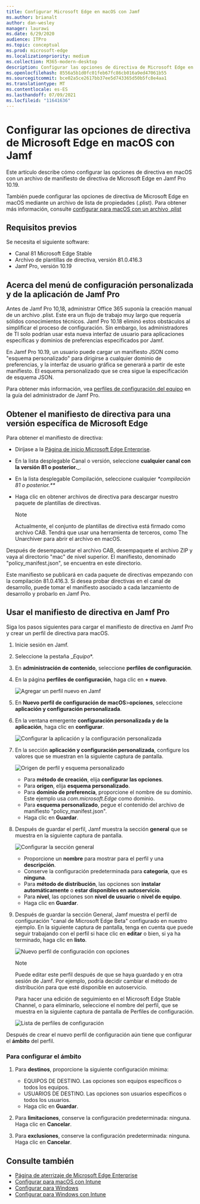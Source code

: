 ```yaml
---
title: Configurar Microsoft Edge en macOS con Jamf
ms.author: brianalt
author: dan-wesley
manager: laurawi
ms.date: 6/29/2020
audience: ITPro
ms.topic: conceptual
ms.prod: microsoft-edge
ms.localizationpriority: medium
ms.collection: M365-modern-desktop
description: Configurar las opciones de directiva de Microsoft Edge en dispositivos Mac con Jamf
ms.openlocfilehash: 8556a5b1d0fc01feb67fc86cb016a9ed47061b55
ms.sourcegitcommit: bce02a5ce2617bb37ee5d743365d50b5fc8e4aa1
ms.translationtype: MT
ms.contentlocale: es-ES
ms.lasthandoff: 07/09/2021
ms.locfileid: "11641636"
---
```

# <a name="configure-microsoft-edge-policy-settings-on-macos-with-jamf"></a>Configurar las opciones de directiva de Microsoft Edge en macOS con Jamf

Este artículo describe cómo configurar las opciones de directiva en macOS con un archivo de manifiesto de directiva de Microsoft Edge en Jamf Pro 10.19.

También puede configurar las opciones de directiva de Microsoft Edge en macOS mediante un archivo de lista de propiedades (.plist). Para obtener más información, consulte [configurar para macOS con un archivo .plist](configure-microsoft-edge-on-mac.md)


## <a name="prerequisites"></a>Requisitos previos

Se necesita el siguiente software:

- Canal 81 Microsoft Edge Stable
- Archivo de plantillas de directiva, versión 81.0.416.3
- Jamf Pro, versión 10.19

## <a name="about-the-jamf-pro-application--custom-settings-menu"></a>Acerca del menú de configuración personalizada y de la aplicación de Jamf Pro

Antes de Jamf Pro 10,18, administrar Office 365 suponía la creación manual de un archivo .plist. Este era un flujo de trabajo muy largo que requería sólidos conocimientos técnicos. Jamf Pro 10.18 eliminó estos obstáculos al simplificar el proceso de configuración. Sin embargo, los administradores de TI solo podrían usar esta nueva interfaz de usuario para aplicaciones específicas y dominios de preferencias especificados por Jamf.

En Jamf Pro 10.19, un usuario puede cargar un manifiesto JSON como "esquema personalizado" para dirigirse a cualquier dominio de preferencias, y la interfaz de usuario gráfica se generará a partir de este manifiesto. El esquema personalizado que se crea sigue la especificación de esquema JSON.

Para obtener más información, vea [perfiles de configuración del equipo](https://jamf.it/computer-configuration-profiles) en la guía del administrador de Jamf Pro.

## <a name="get-the-policy-manifest-for-a-specific-version-of-microsoft-edge"></a>Obtener el manifiesto de directiva para una versión específica de Microsoft Edge

Para obtener el manifiesto de directiva:

- Diríjase a la [Página de inicio Microsoft Edge Enterprise](https://aka.ms/EdgeEnterprise).
- En la lista desplegable Canal o versión, seleccione **cualquier canal con la versión 81 o posterior.**_.
- En la lista desplegable Compilación, seleccione cualquier _*compilación 81 o posterior.**_
- Haga clic en obtener archivos de directiva para descargar nuestro paquete de plantillas de directivas.

  > [!NOTE]
  > Actualmente, el conjunto de plantillas de directiva está firmado como archivo CAB. Tendrá que usar una herramienta de terceros, como The Unarchiver para abrir el archivo en macOS.

Después de desempaquetar el archivo CAB, desempaquete el archivo ZIP y vaya al directorio "mac" de nivel superior. El manifiesto, denominado "policy_manifest.json", se encuentra en este directorio.

Este manifiesto se publicará en cada paquete de directivas empezando con la compilación 81.0.416.3. Si desea probar directivas en el canal de desarrollo, puede tomar el manifiesto asociado a cada lanzamiento de desarrollo y probarlo en Jamf Pro.  

## <a name="use-the-policy-manifest-in-jamf-pro"></a>Usar el manifiesto de directiva en Jamf Pro

Siga los pasos siguientes para cargar el manifiesto de directiva en Jamf Pro y crear un perfil de directiva para macOS.

1. Inicie sesión en Jamf.
2. Seleccione la pestaña _*Equipo**.
3. En **administración de contenido**, seleccione **perfiles de configuración**.
4. En la página **perfiles de configuración**, haga clic en **+ nuevo**.

   ![Agregar un perfil nuevo en Jamf](media/configure-microsoft-edge-on-mac-jamf/configure-macos-jamf-configuration-profiles.png)

5. En **Nuevo perfil de configuración de macOS**>**opciones**, seleccione **aplicación y configuración personalizada**.
6. En la ventana emergente **configuración personalizada y de la aplicación**, haga clic en **configurar**.

   ![Configurar la aplicación y la configuración personalizada](media/configure-microsoft-edge-on-mac-jamf/configure-macos-jamf-app-and-custom.png)

7. En la sección **aplicación y configuración personalizada**, configure los valores que se muestran en la siguiente captura de pantalla.

   ![Origen de perfil y esquema personalizado](media/configure-microsoft-edge-on-mac-jamf/configure-macos-jamf-app-and-custom-schema.png)

   - Para **método de creación**, elija **configurar las opciones**.
   - Para **origen**, elija **esquema personalizado**.
   - Para **dominio de preferencia**, proporcione el nombre de su dominio. Este ejemplo usa *com.microsoft.Edge* como dominio.
   - Para **esquema personalizado**, pegue el contenido del archivo de manifiesto "policy_manifest.json".
   - Haga clic en **Guardar**.

8. Después de guardar el perfil, Jamf muestra la sección **general** que se muestra en la siguiente captura de pantalla.

   ![Configurar la sección general](media/configure-microsoft-edge-on-mac-jamf/configure-macos-jamf-app-and-custom-general-setting.png)

   - Proporcione un **nombre** para mostrar para el perfil y una **descripción**.
   - Conserve la configuración predeterminada para **categoría**, que es **ninguna**.
   - Para **método de distribución**, las opciones son **instalar automáticamente** o **estar disponibles en autoservicio**.
   - Para **nivel**, las opciones son **nivel de usuario** o **nivel de equipo**.
   - Haga clic en **Guardar**.

9. Después de guardar la sección General, Jamf muestra el perfil de configuración "canal de Microsoft Edge Beta" configurado en nuestro ejemplo. En la siguiente captura de pantalla, tenga en cuenta que puede seguir trabajando con el perfil si hace clic en **editar** o bien, si ya ha terminado, haga clic en **listo**.

   ![Nuevo perfil de configuración con opciones](media/configure-microsoft-edge-on-mac-jamf/configure-macos-jamf-configuration-profiles-beta-channel.png)

   > [!NOTE]
   > Puede editar este perfil después de que se haya guardado y en otra sesión de Jamf. Por ejemplo, podría decidir cambiar el método de distribución para que esté disponible en autoservicio.

   Para hacer una edición de seguimiento en el Microsoft Edge Stable Channel, o para eliminarlo, seleccione el nombre del perfil, que se muestra en la siguiente captura de pantalla de Perfiles de configuración.

   ![Lista de perfiles de configuración](media/configure-microsoft-edge-on-mac-jamf/configure-macos-jamf-configuration-profiles-beta-channel-done.png)

Después de crear el nuevo perfil de configuración aún tiene que configurar el **ámbito** del perfil.

### <a name="to-configure-the-scope"></a>Para configurar el ámbito

1. Para **destinos**, proporcione la siguiente configuración mínima:

   - EQUIPOS DE DESTINO. Las opciones son equipos específicos o todos los equipos.
   - USUARIOS DE DESTINO. Las opciones son usuarios específicos o todos los usuarios.
   - Haga clic en **Guardar**.
2. Para **limitaciones**, conserve la configuración predeterminada: ninguna. Haga clic en **Cancelar**.
3. Para **exclusiones**, conserve la configuración predeterminada: ninguna. Haga clic en **Cancelar**.

## <a name="see-also"></a>Consulte también

- [Página de aterrizaje de Microsoft Edge Enterprise](https://aka.ms/EdgeEnterprise)
- [Configurar para macOS con Intune](configure-microsoft-edge-on-mac.md)
- [Configurar para Windows](configure-microsoft-edge.md)
- [Configurar para Windows con Intune](configure-edge-with-intune.md)
